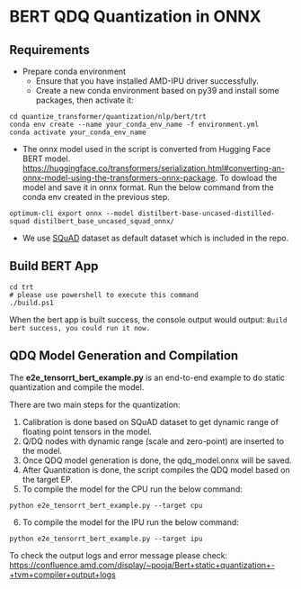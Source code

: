 # BERT QDQ Quantization in ONNX  

## Requirements

* Prepare conda environment
  * Ensure that you have installed AMD-IPU driver successfully.
  * Create a new conda environment based on py39 and install some packages, then activate it:
```
cd quantize_transformer/quantization/nlp/bert/trt
conda env create --name your_conda_env_name -f environment.yml
conda activate your_conda_env_name
```

* The onnx model used in the script is converted from Hugging Face BERT model. https://huggingface.co/transformers/serialization.html#converting-an-onnx-model-using-the-transformers-onnx-package. To dowload the model and save it in onnx format. Run the below command from the conda env created in the previous step.

```
optimum-cli export onnx --model distilbert-base-uncased-distilled-squad distilbert_base_uncased_squad_onnx/
```

* We use [SQuAD](https://rajpurkar.github.io/SQuAD-explorer/) dataset as default dataset which is included in the repo.

## Build BERT App

```
cd trt
# please use powershell to execute this command
./build.ps1
```
When the bert app is built success, the console output would output:
```Build bert success, you could run it now.```

## QDQ Model Generation and Compilation
The **e2e_tensorrt_bert_example.py** is an end-to-end example to do static quantization and compile the model.

There are two main steps for the quantization:
1. Calibration is done based on SQuAD dataset to get dynamic range of floating point tensors in the model.
2. Q/DQ nodes with dynamic range (scale and zero-point) are inserted to the model.
3. Once QDQ model generation is done, the qdq_model.onnx will be saved.
4. After Quantization is done, the script compiles the QDQ model based on the target EP.
5. To compile the model for the CPU run the below command:
```
python e2e_tensorrt_bert_example.py --target cpu
```

6. To compile the model for the IPU run the below command:
```
python e2e_tensorrt_bert_example.py --target ipu
```

To check the output logs and error message please check: https://confluence.amd.com/display/~pooja/Bert+static+quantization+-+tvm+compiler+output+logs



